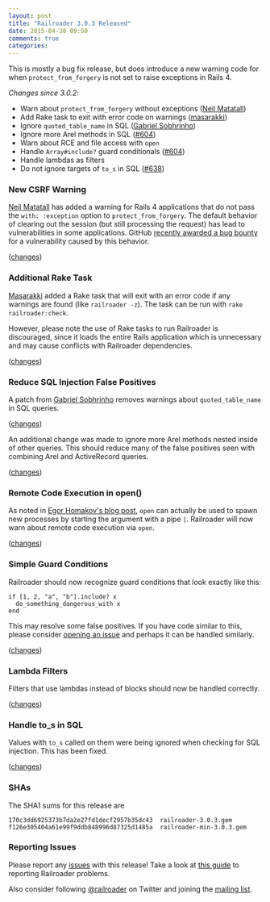 ```yaml
---
layout: post
title: "Railroader 3.0.3 Released"
date: 2015-04-30 09:50
comments: true
categories: 
---
```


This is mostly a bug fix release, but does introduce a new warning code for when `protect_from_forgery` is not set to raise exceptions in Rails 4.

*Changes since 3.0.2*:

* Warn about `protect_from_forgery` without exceptions ([Neil Matatall](https://github.com/oreoshake))
* Add Rake task to exit with error code on warnings ([masarakki](https://github.com/masarakki))
* Ignore `quoted_table_name` in SQL ([Gabriel Sobhrinho](https://github.com/sobrinho))
* Ignore more Arel methods in SQL ([#604](https://github.com/presidentbeef/railroader/issues/604))
* Warn about RCE and file access with `open`
* Handle `Array#include?` guard conditionals ([#604](https://github.com/presidentbeef/railroader/issues/604))
* Handle lambdas as filters
* Do not ignore targets of `to_s` in SQL ([#638](https://github.com/presidentbeef/railroader/issues/638))

### New CSRF Warning

[Neil Matatall](https://github.com/oreoshake) has added a warning for Rails 4 applications that do not pass the `with: :exception` option to `protect_from_forgery`. The default behavior of clearing out the session (but still processing the request) has lead to vulnerabilities in some applications. GitHub [recently awarded a bug bounty](https://bounty.github.com/researchers/LukasReschke.html) for a vulnerability caused by this behavior.

([changes](https://github.com/presidentbeef/railroader/pull/648))

### Additional Rake Task

[Masarakki](https://github.com/masarakki) added a Rake task that will exit with an error code if any warnings are found (like `railroader -z`). The task can be run with `rake railroader:check`.

However, please note the use of Rake tasks to run Railroader is discouraged, since it loads the entire Rails application which is unnecessary and may cause conflicts with Railroader dependencies.

([changes](https://github.com/presidentbeef/railroader/pull/637))

### Reduce SQL Injection False Positives

A patch from [Gabriel Sobhrinho](https://github.com/sobrinho) removes warnings about `quoted_table_name` in SQL queries.

([changes](https://github.com/presidentbeef/railroader/pull/647))

An additional change was made to ignore more Arel methods nested inside of other queries. This should reduce many of the false positives seen with combining Arel and ActiveRecord queries.

([changes](https://github.com/presidentbeef/railroader/pull/653))

### Remote Code Execution in open()

As noted in [Egor Homakov's blog post](http://sakurity.com/blog/2015/02/28/openuri.html), `open` can actually be used to spawn new processes by starting the argument with a pipe `|`. Railroader will now warn about remote code execution via `open`.

([changes](https://github.com/presidentbeef/railroader/pull/643))

### Simple Guard Conditions

Railroader should now recognize guard conditions that look exactly like this:

    if [1, 2, "a", "b"].include? x
      do_something_dangerous_with x
    end

This may resolve some false positives. If you have code similar to this, please consider [opening an issue](https://github.com/presidentbeef/railroader/issues) and perhaps it can be handled similarly.

([changes](https://github.com/presidentbeef/railroader/pull/640))

### Lambda Filters

Filters that use lambdas instead of blocks should now be handled correctly.

([changes](https://github.com/presidentbeef/railroader/pull/649))

### Handle to_s in SQL

Values with `to_s` called on them were being ignored when checking for SQL injection. This has been fixed.

([changes](https://github.com/presidentbeef/railroader/pull/639))

### SHAs

The SHA1 sums for this release are

    170c3dd6925373b7da2e27fd1decf2957b35dc43  railroader-3.0.3.gem
    f126e305404a61e99f9ddb848996d87325d1485a  railroader-min-3.0.3.gem

### Reporting Issues

Please report any [issues](https://github.com/presidentbeef/railroader/issues) with this release! Take a look at [this guide](https://github.com/presidentbeef/railroader/wiki/How-to-Report-a-Railroader-Issue) to reporting Railroader problems.

Also consider following [@railroader](https://twitter.com/railroader) on Twitter and joining the [mailing list](http://railroaderscanner.org/contact/).
